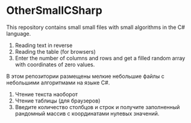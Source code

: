# OtherSmallCSharp

This repository contains small small files with small algorithms in the C# language.
1. Reading text in reverse
2. Reading the table (for browsers)
3. Enter the number of columns and rows and get a filled random array with coordinates of zero values.

В этом репозитории размещены мелкие небольшие файлы с небольшими алгоритмами на языке С#.
1. Чтение текста наоборот
2. Чтение таблицы (для браузеров)
3. Введите количество столбцов и строк и получите заполненный рандомный массив с координатами нулевых значений.
